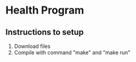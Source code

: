 # Health Program
## Instructions to setup
1. Download files
2. Compile with command "make" and "make run"